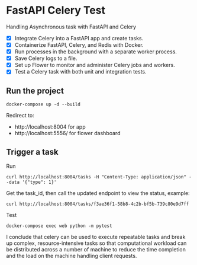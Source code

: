 # FastAPI Celery Test
Handling Asynchronous task with FastAPI and Celery

- [x] Integrate Celery into a FastAPI app and create tasks.
- [x] Containerize FastAPI, Celery, and Redis with Docker.
- [x] Run processes in the background with a separate worker process.
- [x] Save Celery logs to a file.
- [x] Set up Flower to monitor and administer Celery jobs and workers.
- [x] Test a Celery task with both unit and integration tests.

## Run the project
```
docker-compose up -d --build
```

Redirect to:
- http://localhost:8004 for app
- http://localhost:5556/ for flower dashboard

## Trigger a task
Run
```
curl http://localhost:8004/tasks -H "Content-Type: application/json" --data '{"type": 1}'
```
Get the task_id, then call the updated endpoint to view the status, example:
```
curl http://localhost:8004/tasks/f3ae36f1-58b8-4c2b-bf5b-739c80e9d7ff
```

Test
```
docker-compose exec web python -m pytest
```

I conclude that celery can be used to execute repeatable tasks and break up complex, resource-intensive tasks so that computational workload can be distributed across a number of machine to reduce the time completion and the load on the machine handling client requests.